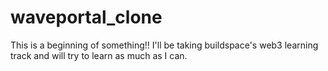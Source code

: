 # waveportal_clone

This is a beginning of something!! I'll be taking buildspace's web3 learning track and will try to learn as much as I can.
